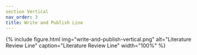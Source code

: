 ```yaml
---
section Vertical
nav_order: 3
title: Write and Publish Line
---
```


{% include figure.html img="write-and-publish-vertical.png" alt="Literature Review Line" caption="Literature Review Line" width="100%" %}